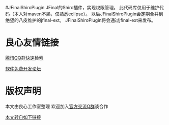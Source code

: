 #JFinalShiroPlugin
JFinal的Shiro插件，实现权限管理。 
此代码库仅用于维护代码（本人对maven不熟，仅熟悉eclipse）。 
以后JFinalShiroPlugin会定期合并到绝望的八皮维护的jfinal-ext。 
JFinalShiroPlugin将会通过jfinal-ext来发布。 



 # 良心友情链接

[腾讯QQ群快速检索](http://u.720life.cn/s/8cf73f7c)

[软件免费开发论坛](http://u.720life.cn/s/bbb01dc0)

# 版权声明 

本文由良心工作室整理 欢迎加入[官方交流Q群](https://u.720life.cn/s/f2316816)谈合作

[本文转自如下链接](http://u.720life.cn/g/2e71d0f0a5c601172267ba20d3a43c6ecf216889d6f61e396a4ff6a796ab3f87980f6cc7c050029aeb9393d24d6080fc0e027a00d5e51968dd6933a27c1e9844)